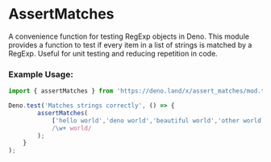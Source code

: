 # AssertMatches

A convenience function for testing RegExp objects in Deno. This module provides a function to test if every item in a list of strings is matched by a RegExp. Useful for unit testing and reducing repetition in code.

### Example Usage:

```typescript
import { assertMatches } from 'https://deno.land/x/assert_matches/mod.ts'

Deno.test('Matches strings correctly', () => {
        assertMatches(
            ['hello world','deno world','beautiful world','other world'],
            /\w+ world/
        );
    }
);
```

